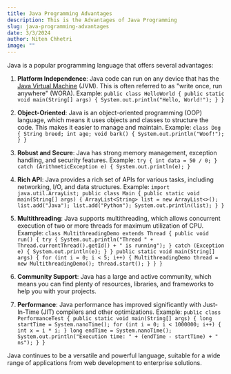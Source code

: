 ```yaml
---
title: Java Programming Advantages
description: This is the Advantages of Java Programming
slug: java-programming-advantages
date: 3/3/2024
author: Niten Chhetri
image: ""
---
```


Java is a popular programming language that offers several advantages:

<!-- ```c showLineNumbers {3} /printf/ -->

1. **Platform Independence**: Java code can run on any device that has the [Java Virtual Machine](https://en.wikipedia.org/wiki/Java_Virtual_Machine) (JVM). This is often referred to as "write once, run anywhere" (WORA). Example: `public class HelloWorld { public static void main(String[] args) { System.out.println("Hello, World!"); } }`

2. **Object-Oriented**: Java is an object-oriented programming (OOP) language, which means it uses objects and classes to structure the code. This makes it easier to manage and maintain. Example: `class Dog { String breed; int age; void bark() { System.out.println("Woof!"); } }`

3. **Robust and Secure**: Java has strong memory management, exception handling, and security features. Example: `try { int data = 50 / 0; } catch (ArithmeticException e) { System.out.println(e); }`

4. **Rich API**: Java provides a rich set of APIs for various tasks, including networking, I/O, and data structures. Example: `import java.util.ArrayList; public class Main { public static void main(String[] args) { ArrayList<String> list = new ArrayList<>(); list.add("Java"); list.add("Python"); System.out.println(list); } }`

5. **Multithreading**: Java supports multithreading, which allows concurrent execution of two or more threads for maximum utilization of CPU. Example: `class MultithreadingDemo extends Thread { public void run() { try { System.out.println("Thread " + Thread.currentThread().getId() + " is running"); } catch (Exception e) { System.out.println(e); } } public static void main(String[] args) { for (int i = 0; i < 5; i++) { MultithreadingDemo thread = new MultithreadingDemo(); thread.start(); } } }`

6. **Community Support**: Java has a large and active community, which means you can find plenty of resources, libraries, and frameworks to help you with your projects.

7. **Performance**: Java performance has improved significantly with Just-In-Time (JIT) compilers and other optimizations. Example: `public class PerformanceTest { public static void main(String[] args) { long startTime = System.nanoTime(); for (int i = 0; i < 1000000; i++) { int x = i * i; } long endTime = System.nanoTime(); System.out.println("Execution time: " + (endTime - startTime) + " ns"); } }`

Java continues to be a versatile and powerful language, suitable for a wide range of applications from web development to enterprise solutions.

```

```
